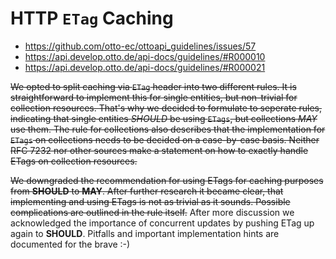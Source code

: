 # HTTP `ETag` Caching

- https://github.com/otto-ec/ottoapi_guidelines/issues/57
- https://api.develop.otto.de/api-docs/guidelines/#R000010
- https://api.develop.otto.de/api-docs/guidelines/#R000021

~~We opted to split caching via `ETag` header into two different rules. It is straightforward to implement this for single entities, but non-trivial for collection resources. That's why we decided to formulate to seperate rules, indicating that single entities _SHOULD_ be using `ETags`, but collections _MAY_ use them. The rule for collections also describes that the implementation for `ETags` on collections needs to be decided on a case-by-case basis. Neither RFC 7232 nor other sources make a statement on how to exactly handle ETags on collection resources.~~

~~We downgraded the recommendation for using ETags for caching purposes from **SHOULD** to **MAY**. After further research it became clear, that implementing and using ETags is not as trivial as it sounds. Possible complications are outlined in the rule itself.~~
After more discussion we acknowledged the importance of concurrent updates by pushing ETag up again to **SHOULD**. Pitfalls and important implementation hints are documented for the brave :-)
